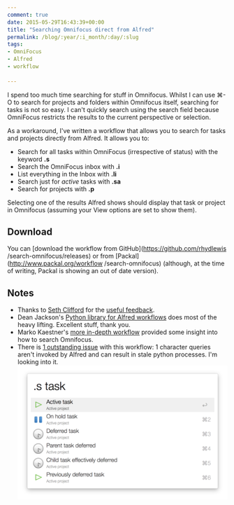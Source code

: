 ```yaml
---
comment: true
date: 2015-05-29T16:43:39+00:00
title: "Searching Omnifocus direct from Alfred"
permalink: /blog/:year/:i_month/:day/:slug
tags:
- OmniFocus
- Alfred
- workflow

---
```

I spend too much time searching for stuff in Omnifocus. Whilst I can use ⌘-O
to search for projects and folders within Omnifocus itself, searching for
tasks is not so easy. I can't quickly search using the search field because
OmniFocus restricts the results to the current perspective or selection.

As a workaround, I've written a workflow that allows you to search for tasks
and projects directly from Alfred. It allows you to:

  * Search for all tasks within OmniFocus (irrespective of status) with the keyword **.s**
  * Search the OmniFocus inbox with **.i**
  * List everything in the Inbox with **.li**
  * Search just for _active_ tasks with **.sa**
  * Search for projects with **.p**

Selecting one of the results Alfred shows should display that task or project
in Omnifocus (assuming your View options are set to show them).

## Download

You can [download the workflow from GitHub](https://github.com/rhydlewis
/search-omnifocus/releases) or from [Packal](http://www.packal.org/workflow
/search-omnifocus) (although, at the time of writing, Packal is showing an out
of date version).

## Notes

  * Thanks to [Seth Clifford](https://twitter.com/sethclifford/) for the [useful feedback](https://twitter.com/sethclifford/status/604027667814436864).
  * Dean Jackson's [Python library for Alfred workflows](https://github.com/deanishe/alfred-workflow) does most of the heavy lifting. Excellent stuff, thank you.
  * Marko Kaestner's [more in-depth workflow](https://github.com/markokaestner/of-task-actions) provided some insight into how to search Omnifocus.
  * There is [1 outstanding issue](https://github.com/rhydlewis/search-omnifocus/issues/1) with this workflow: 1 character queries aren't invoked by Alfred and can result in stale python processes. I'm looking into it.
![](/assets/1432917782115-img.png)

